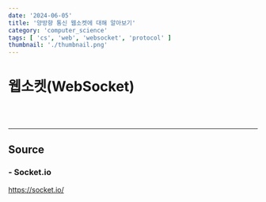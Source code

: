 ```yaml
---
date: '2024-06-05'
title: '양방향 통신 웹소켓에 대해 알아보기'
category: 'computer_science'
tags: [ 'cs', 'web', 'websocket', 'protocol' ]
thumbnail: './thumbnail.png'
---
```


# 웹소켓(WebSocket)

<br/>
<br/>

---

## Source

### - Socket.io

https://socket.io/